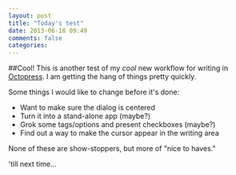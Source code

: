```yaml
---
layout: post
title: "Today's test"
date: 2013-06-18 09:49
comments: false
categories:
---
```


##Cool!
This is another test of my *cool* new workflow for writing in [Octopress](http://www.octopress.org).  I am getting the hang of things pretty quickly.

Some things I would like to change before it's done:

* Want to make sure the dialog is centered
* Turn it into a stand-alone app (maybe?)
* Grok some tags/options and present checkboxes (maybe?)
* Find out a way to make the cursor appear in the writing area

None of these are show-stoppers, but more of "nice to haves."

'till next time...